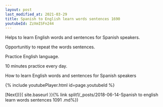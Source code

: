 ```yaml
---
layout: post
last_modified_at: 2021-03-29
title: Spanish to English learn words sentences 1690 
youtubeId: ZzXmISFn244
---
```

 
 
Helps to learn English words and sentences for Spanish speakers.

Opportunitiy to repeat the words sentences. 

Practice English language. 
 
10 minutes practice every day. 
 
How to learn English words and sentences for Spanish speakers 
 
{% include youtubePlayer.html id=page.youtubeId %}
 
 
[Next]({{ site.baseurl }}{% link  split1/_posts/2018-06-14-Spanish to english learn words sentences 1091 .md%})
 
